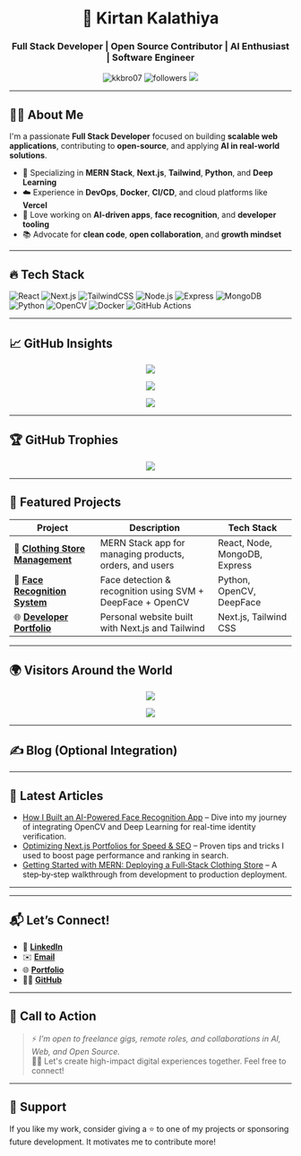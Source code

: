 <h1 align="center">🚀 Kirtan Kalathiya</h1>
<h3 align="center">Full Stack Developer | Open Source Contributor | AI Enthusiast | Software Engineer</h3>

<p align="center">
  <img src="https://komarev.com/ghpvc/?username=kkbro07&label=Profile%20Views&color=0e75b6&style=flat" alt="kkbro07" />
  <img src="https://img.shields.io/github/followers/kkbro07?label=Follow&style=social" alt="followers"/>
  <img src="https://img.shields.io/badge/Portfolio-%20kkbro07.vercel.app-%23008080?style=flat-square&logo=vercel&logoColor=white" />
</p>

---

## 👨‍💻 About Me  

I'm a passionate **Full Stack Developer** focused on building **scalable web applications**, contributing to **open-source**, and applying **AI in real-world solutions**.

- 🔧 Specializing in **MERN Stack**, **Next.js**, **Tailwind**, **Python**, and **Deep Learning**
- ☁️ Experience in **DevOps**, **Docker**, **CI/CD**, and cloud platforms like **Vercel**
- 🧠 Love working on **AI-driven apps**, **face recognition**, and **developer tooling**
- 📚 Advocate for **clean code**, **open collaboration**, and **growth mindset**

---

## 🔥 Tech Stack

![React](https://img.shields.io/badge/-React-black?style=flat-square&logo=react)
![Next.js](https://img.shields.io/badge/-Next.js-black?style=flat-square&logo=next.js)
![TailwindCSS](https://img.shields.io/badge/-TailwindCSS-06B6D4?style=flat-square&logo=tailwind-css)
![Node.js](https://img.shields.io/badge/-Node.js-black?style=flat-square&logo=node.js)
![Express](https://img.shields.io/badge/-Express-black?style=flat-square&logo=express)
![MongoDB](https://img.shields.io/badge/-MongoDB-black?style=flat-square&logo=mongodb)
![Python](https://img.shields.io/badge/-Python-black?style=flat-square&logo=python)
![OpenCV](https://img.shields.io/badge/-OpenCV-5C3EE8?style=flat-square&logo=opencv)
![Docker](https://img.shields.io/badge/-Docker-black?style=flat-square&logo=docker)
![GitHub Actions](https://img.shields.io/badge/-GitHub%20Actions-2088FF?style=flat-square&logo=github-actions)

---

## 📈 GitHub Insights

<p align="center">
  <img src="https://github-readme-stats.vercel.app/api?username=kkbro07&show_icons=true&theme=tokyonight&hide_border=true" />
</p>
<p align="center">
  <img src="https://github-readme-streak-stats.herokuapp.com/?user=kkbro07&theme=tokyonight&hide_border=true" />
</p>
<p align="center">
  <img src="https://github-readme-stats.vercel.app/api/top-langs/?username=kkbro07&layout=compact&theme=tokyonight&hide_border=true" />
</p>

---

## 🏆 GitHub Trophies

<p align="center">
  <img src="https://github-profile-trophy.vercel.app/?username=kkbro07&theme=flat&margin-w=15&margin-h=15" />
</p>

---

## 🚀 Featured Projects

| Project | Description | Tech Stack |
|--------|-------------|------------|
| 🔷 [**Clothing Store Management**](https://github.com/kkbro07/cloth-shop.git) | MERN Stack app for managing products, orders, and users | React, Node, MongoDB, Express |
| 🔶 [**Face Recognition System**](https://github.com/kkbro07/Face-Recognition) | Face detection & recognition using SVM + DeepFace + OpenCV | Python, OpenCV, DeepFace |
| 🌐 [**Developer Portfolio**](https://github.com/kkbro07/portfolio) | Personal website built with Next.js and Tailwind | Next.js, Tailwind CSS |

---

## 🌍 Visitors Around the World

<p align="center">
  <img src="https://github-profile-summary-cards.vercel.app/api/cards/profile-details?username=kkbro07&theme=vue" />
</p>

<p align="center">
  <img src="https://profile-counter.glitch.me/kkbro07/count.svg" />
</p>

---

## ✍️ Blog (Optional Integration)
---

## 📝 Latest Articles

* [How I Built an AI-Powered Face Recognition App](link) – Dive into my journey of integrating OpenCV and Deep Learning for real-time identity verification.
* [Optimizing Next.js Portfolios for Speed & SEO](link) – Proven tips and tricks I used to boost page performance and ranking in search.
* [Getting Started with MERN: Deploying a Full‑Stack Clothing Store](link) – A step‑by‑step walkthrough from development to production deployment.

---

---

## 📬 Let’s Connect!

- 💼 [**LinkedIn**](https://www.linkedin.com/in/kirtankalathiya)
- ✉️ [**Email**](mailto:21bmiit110@gmail.com)
- 🌐 [**Portfolio**](https://kkbro07.vercel.app)
- 🧑‍💻 [**GitHub**](https://github.com/kkbro07)

---

## 📣 Call to Action

> ⚡️ *I’m open to freelance gigs, remote roles, and collaborations in AI, Web, and Open Source.*  
> 👨‍🚀 Let's create high-impact digital experiences together. Feel free to connect!

---

## 🙏 Support

If you like my work, consider giving a ⭐ to one of my projects or sponsoring future development. It motivates me to contribute more!

